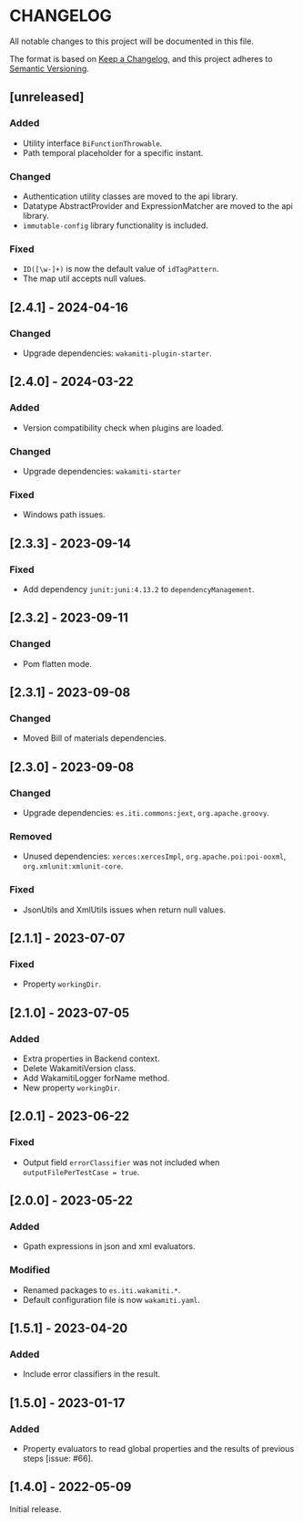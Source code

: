 # CHANGELOG

All notable changes to this project will be documented in this file.

The format is based on [Keep a Changelog](https://keepachangelog.com/en/1.0.0/),
and this project adheres to [Semantic Versioning](https://semver.org/spec/v2.0.0.html).


## [unreleased]

### Added
- Utility interface `BiFunctionThrowable`.
- Path temporal placeholder for a specific instant.

### Changed
- Authentication utility classes are moved to the api library.
- Datatype AbstractProvider and ExpressionMatcher are moved to the api library.
- `immutable-config` library functionality is included.

### Fixed
- `ID([\w-]+)` is now the default value of `idTagPattern`.
- The map util accepts null values.


## [2.4.1] - 2024-04-16

### Changed
- Upgrade dependencies: `wakamiti-plugin-starter`.


## [2.4.0] - 2024-03-22

### Added
- Version compatibility check when plugins are loaded.

### Changed
- Upgrade dependencies: `wakamiti-starter`

### Fixed
- Windows path issues.


## [2.3.3] - 2023-09-14

### Fixed
- Add dependency `junit:juni:4.13.2` to `dependencyManagement`.


## [2.3.2] - 2023-09-11

### Changed
- Pom flatten mode.


## [2.3.1] - 2023-09-08

### Changed
- Moved Bill of materials dependencies.


## [2.3.0] - 2023-09-08

### Changed
- Upgrade dependencies: `es.iti.commons:jext`, `org.apache.groovy`.

### Removed
- Unused dependencies: `xerces:xercesImpl`, `org.apache.poi:poi-ooxml`, `org.xmlunit:xmlunit-core`.

### Fixed
- JsonUtils and XmlUtils issues when return null values.


## [2.1.1] - 2023-07-07

### Fixed
- Property `workingDir`.


## [2.1.0] - 2023-07-05

### Added
- Extra properties in Backend context.
- Delete WakamitiVersion class.
- Add WakamitiLogger forName method.
- New property `workingDir`.


## [2.0.1] - 2023-06-22

### Fixed
- Output field `errorClassifier` was not included when `outputFilePerTestCase = true`.


## [2.0.0] - 2023-05-22

### Added
- Gpath expressions in json and xml evaluators.

### Modified
- Renamed packages to ```es.iti.wakamiti.*```.
- Default configuration file is now ```wakamiti.yaml```.


## [1.5.1] - 2023-04-20

### Added
- Include error classifiers in the result.


## [1.5.0] - 2023-01-17

### Added
- Property evaluators to read global properties and the results of previous steps [issue: #66].


## [1.4.0] - 2022-05-09

Initial release.  
